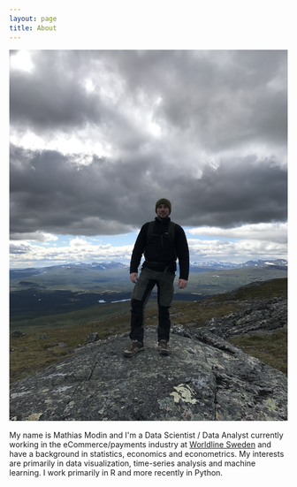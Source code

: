 ```yaml
---
layout: page
title: About
---
```


![me](https://raw.githubusercontent.com/mmodin/mmodin.github.io/master/images/me.JPG)

My name is Mathias Modin and I'm a Data Scientist / Data Analyst currently working in the eCommerce/payments industry at [Worldline Sweden](https://worldline.com/) and have a background in statistics, economics and econometrics. My interests are primarily in data visualization, time-series analysis and machine learning. I work primarily in R and more recently in Python.

